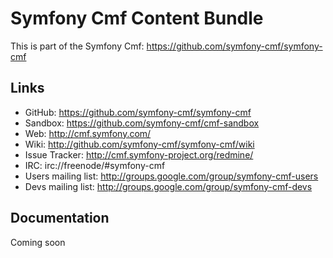 # Symfony Cmf Content Bundle

This is part of the Symfony Cmf: <https://github.com/symfony-cmf/symfony-cmf>

## Links

- GitHub: <https://github.com/symfony-cmf/symfony-cmf>
- Sandbox: <https://github.com/symfony-cmf/cmf-sandbox>
- Web: <http://cmf.symfony.com/>
- Wiki: <http://github.com/symfony-cmf/symfony-cmf/wiki>
- Issue Tracker: <http://cmf.symfony-project.org/redmine/>
- IRC: irc://freenode/#symfony-cmf
- Users mailing list: <http://groups.google.com/group/symfony-cmf-users>
- Devs mailing list: <http://groups.google.com/group/symfony-cmf-devs>

## Documentation

Coming soon
